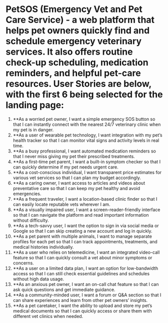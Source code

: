 # PetSOS (Emergency Vet and Pet Care Service) - a web platform that helps pet owners quickly find and schedule emergency veterinary services. It also offers routine check-up scheduling, medication reminders, and helpful pet-care resources. User Stories are below, with the first 6 being selected for the landing page:

1. **As a worried pet owner, I want a simple emergency SOS button so that I can instantly connect with the nearest 24/7 veterinary clinic when my pet is in danger.
2. **As a user of wearable pet technology, I want integration with my pet’s health tracker so that I can monitor vital signs and activity levels in real time.
3. **As a busy professional, I want automated medication reminders so that I never miss giving my pet their prescribed treatments.
4. **As a first-time pet parent, I want a built-in symptom checker so that I can quickly determine if my pet needs urgent care.
5. **As a cost-conscious individual, I want transparent price estimates for various vet services so that I can plan my budget accordingly.
6. **As a caring owner, I want access to articles and videos about preventative care so that I can keep my pet healthy and avoid emergencies.
7. **As a frequent traveler, I want a location-based clinic finder so that I can easily locate reputable vets wherever I am.
8. **As a visually impaired user, I want a screen-reader-friendly interface so that I can navigate the platform and read important information without difficulty.
9. **As a tech-savvy user, I want the option to sign in via social media or Google so that I can skip creating a new account and log in quickly.
10. **As a pet parent with multiple animals, I want to manage separate profiles for each pet so that I can track appointments, treatments, and medical histories individually.
11. **As a user who relies on telemedicine, I want an integrated video-call feature so that I can quickly consult a vet about minor symptoms or concerns.
12. **As a user on a limited data plan, I want an option for low-bandwidth access so that I can still check essential guidelines and schedules without high data usage.
13. **As an anxious pet owner, I want an on-call chat feature so that I can ask quick questions and get immediate guidance.
14. **As a community-minded user, I want a forum or Q&A section so that I can share experiences and learn from other pet owners’ insights.
15. **As a pet caretaker, I want the ability to upload and store my pet’s medical documents so that I can quickly access or share them with different vet clinics when needed.
